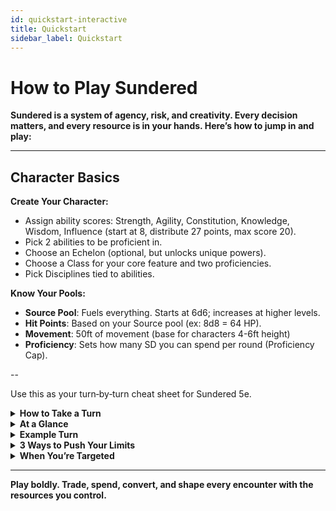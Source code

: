 ```yaml
---
id: quickstart-interactive
title: Quickstart
sidebar_label: Quickstart
---
```


# How to Play Sundered

**Sundered is a system of agency, risk, and creativity. Every decision matters, and every resource is in your hands. Here’s how to jump in and play:**

---

## Character Basics

**Create Your Character:**
- Assign ability scores: Strength, Agility, Constitution, Knowledge, Wisdom, Influence (start at 8, distribute 27 points, max score 20).
- Pick 2 abilities to be proficient in.
- Choose an Echelon (optional, but unlocks unique powers).
- Choose a Class for your core feature and two proficiencies.
- Pick Disciplines tied to abilities.

**Know Your Pools:**
- **Source Pool**: Fuels everything. Starts at 6d6; increases at higher levels.
- **Hit Points**: Based on your Source pool (ex: 8d8 = 64 HP).
- **Movement**: 50ft of movement (base for characters 4-6ft height)
- **Proficiency**: Sets how many SD you can spend per round (Proficiency Cap).

--

Use this as your turn‑by‑turn cheat sheet for Sundered 5e.

<details>
  <summary><strong>How to Take a Turn</strong></summary>

- **Free Core Action** — Attack, cast, move, or special.
- **Spend Source / Movement** — Take extra actions, enhance attacks, or boost spells.
- **Roll Check** — d20 + Ability Mod (+ Proficiency if proficient) vs target’s relevant ability score.
- **Resolve Outcome** — Deal base damage (**Ability Mod + Proficiency**) plus any SD committed.
- **React / Counter** — Spend SD to block, parry, dodge, or counterspell.
</details>

<details>
  <summary><strong>At a Glance</strong></summary>

- **Base Movement:** 50 ft (adjust by size & Agility).
- **Actions Beyond Free:** **2 SD ⇒ 1 Core Action**.
- **Spell Cost:** Core action + **spell level in SD** (+ up to **Proficiency** for scaling).
- **Movement Trade:** **20 ft ⇒ 1 extra Core Action** or +effect.
- **Replenishment (Combat):** Stressed check, Core action; DC 30 - Constitution Score. On success, regain SD up to proficiency.
- **Scaling:** +1 SD ⇒ + damage/effect (**capped by proficiency**).
</details>

<details>
  <summary><strong>Example Turn</strong></summary>

- **On her turn:** Vera the Ranger uses her **Core Action** to melee attack (**Agility vs target’s Agility**).  
  She spends **2 SD** to make an extra Core Action: attack and commits **+1 SD** to boost its damage.

- **Outside her turn:** An enemy casts a **level 1** spell targeting her **Constitution**.  
  She spends **3 SD** to **counterspell**, rolling her **Knowledge + Proficiency** vs the caster’s roll.
</details>

<details>
  <summary><strong>3 Ways to Push Your Limits</strong></summary>

- **Movement ⇒ Source** — Trade movement for power at a critical moment.  
- **Movement ⇒ Action** — Turn positioning into immediate offense or defense.  
- **Extra SD for Scaling** — Overpower a hit or extend a spell’s damage/effect.
</details>

<details>
  <summary><strong>When You’re Targeted</strong></summary>

- **Block:** Spend SD; **Strength vs incoming damage** → absorb damage.  
- **Parry:** Spend SD; **Agility vs melee damage**  
- **Counterspell:** Match SD of the spell; roll your **casting ability vs caster’s roll**.

> Tip: Conversions, check formats, and passives live on your sheet—use this page to drive moment‑to‑moment choices.
</details>

---

**Play boldly. Trade, spend, convert, and shape every encounter with the resources you control.**
